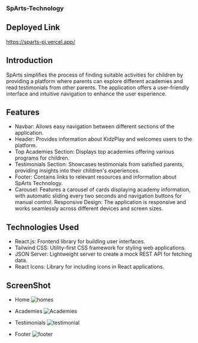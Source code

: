### SpArts-Technology

## Deployed Link 
https://sparts-pi.vercel.app/

## Introduction 
SpArts simplifies the process of finding suitable activities for children by providing a platform where parents can explore different academies and read testimonials from other parents. The application offers a user-friendly interface and intuitive navigation to enhance the user experience.

## Features 
* Navbar: Allows easy navigation between different sections of the application.
* Header: Provides information about KidzPlay and welcomes users to the platform.
* Top Academies Section: Displays top academies offering various programs for children.
* Testimonials Section: Showcases testimonials from satisfied parents, providing insights into their children's experiences.
* Footer: Contains links to relevant resources and information about SpArts Technology.
* Carousel: Features a carousel of cards displaying academy information, with automatic sliding every two seconds and navigation buttons for manual control.
Responsive Design: The application is responsive and works seamlessly across different devices and screen sizes.

## Technologies Used
* React.js: Frontend library for building user interfaces.
* Tailwind CSS: Utility-first CSS framework for styling web applications.
* JSON Server: Lightweight server to create a mock REST API for fetching data.
* React Icons: Library for including icons in React applications.

## ScreenShot
* Home
 ![homes](https://github.com/GaneshGourav/sparts-tech/assets/119353884/d7b60a91-f969-4aa1-8c31-81609bd5224f)

* Academies
 ![Academies](https://github.com/GaneshGourav/sparts-tech/assets/119353884/63dffd87-3352-4449-a0b1-8bde9b055e1e)

* Testimonials
 ![testimonial](https://github.com/GaneshGourav/sparts-tech/assets/119353884/4a71948a-1cda-4684-be4f-d42bbaf35af5)

* Footer
  ![footer](https://github.com/GaneshGourav/sparts-tech/assets/119353884/1bebc40b-26f3-4474-b689-06b8aab96c9f)
